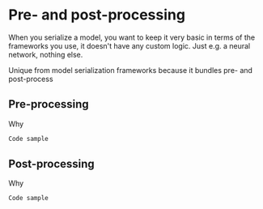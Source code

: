 # Pre- and post-processing

When you serialize a model, you want to keep it very basic in terms of the frameworks you use, it doesn't have any custom logic. Just e.g. a neural network, nothing else. 

Unique from model serialization frameworks because it bundles pre- and post-process

## Pre-processing

Why

```python
Code sample
```

## Post-processing

Why

```python
Code sample
```